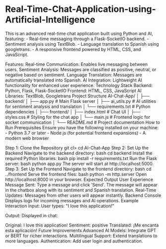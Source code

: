 # Real-Time-Chat-Application-using-Artificial-Intelligence
This is an advanced real-time chat application built using Python and AI, featuring: - Real-time messaging through a Flask-SocketIO backend. - Sentiment analysis using TextBlob. - Language translation to Spanish using googletrans. - A responsive frontend powered by HTML, CSS, and JavaScript.

Features:
Real-time Communication: Enables live messaging between users.
Sentiment Analysis: Messages are classified as positive, neutral, or negative based on sentiment.
Language Translation: Messages are automatically translated into Spanish.
AI Integration: Lightweight AI functionality for enhanced user experience.
Technology Stack
Backend: Python, Flask, Flask-SocketIO
Frontend: HTML, CSS, JavaScript
AI Libraries: TextBlob, Googletrans
Project Structure
AI-Chat-App/
│
├── backend/
│   ├── app.py           # Main Flask server
│   ├── ai_utils.py      # AI utilities for sentiment analysis and translation
│   └── requirements.txt # Python dependencies
│
├── frontend/
│   ├── index.html       # Chat UI
│   ├── styles.css       # Styling for the chat app
│   └── main.js          # Frontend logic for socket communication
│
└── README.md            # Project documentation
How to Run
Prerequisites
Ensure you have the following installed on your machine: - Python 3.7 or later - Node.js (for potential frontend expansions) - A modern web browser

Step 1: Clone the Repository
git cl><your-repo-link>
cd AI-Chat-App
Step 2: Set Up the Backend
Navigate to the backend directory: bash cd backend
Install the required Python libraries: bash pip install -r requirements.txt
Run the Flask server: bash python app.py The server will start at http://localhost:5000.
Step 3: Set Up the Frontend
Navigate to the frontend directory: bash cd ../frontend
Serve the frontend files: bash python -m http.server
Open http://localhost:8000 in your browser.
Expected Output
User Experience
Message Sent: Type a message and click 'Send'. The message will appear in the chatbox along with its sentiment and Spanish translation.
Real-Time Updates: Messages from other users will appear instantly.
Backend Console
Displays logs for incoming messages and AI operations.
Example Interaction
Input:
User types: "I love this application!"

Output:
Displayed in chat:

Original: I love this application!
Sentiment: positive
Translated: ¡Me encanta esta aplicación!
Future Improvements
Advanced AI Models: Integrate GPT or BERT for richer interactions.
Multilingual Support: Extend translations to more languages.
Authentication: Add user login and authentication.
